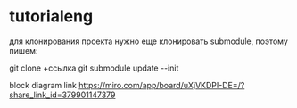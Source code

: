 # tutorialeng


для клонирования проекта нужно еще клонировать submodule, поэтому пишем:

git clone +ссылка
git submodule update --init



block diagram link https://miro.com/app/board/uXjVKDPI-DE=/?share_link_id=379901147379